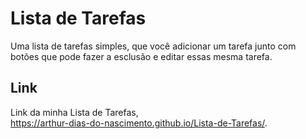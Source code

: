# Lista de Tarefas
Uma lista de tarefas simples, que você adicionar um tarefa junto com botões que pode fazer a esclusão e editar essas mesma tarefa.

## Link
Link da minha Lista de Tarefas, <br>
https://arthur-dias-do-nascimento.github.io/Lista-de-Tarefas/.
